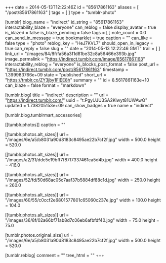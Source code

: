 +++
date = 2014-05-13T12:22:46Z
id = "85617861163"
aliases = [ "/post/85617861163" ]
tags = [ ]
type = "tumblr-photo"

[tumblr]
blog_name = "indirect"
id_string = "85617861163"
interactability_blaze = "everyone"
can_reblog = false
display_avatar = true
is_blazed = false
is_blaze_pending = false
tags = [ ]
note_count = 0.0
can_send_in_message = true
bookmarklet = true
caption = ""
can_like = false
type = "photo"
reblog_key = "HeJ7KVL7"
should_open_in_legacy = true
can_reply = false
slug = ""
date = "2014-05-13 12:22:46 GMT"
trail = [ ]
link_url = "/images/84/8f/fa56a3f1d81be32c8a56466e393b.jpg"
image_permalink = "https://indirect.tumblr.com/image/85617861163"
interactability_reblog = "everyone"
is_blocks_post_format = false
post_url = "https://indirect.tumblr.com/post/85617861163"
timestamp = 1.399983766e+09
state = "published"
short_url = "https://tmblr.co/ZY3jby1FlEE8h"
summary = ""
id = 8.5617861163e+10
can_blaze = false
format = "markdown"

[tumblr.blog]
title = "indirect"
description = ""
url = "https://indirect.tumblr.com/"
uuid = "t:PgyUJU3SA2Klwyt81UWAwQ"
updated = 1.738205153e+09
can_show_badges = true
name = "indirect"

[tumblr.blog.tumblrmart_accessories]

[[tumblr.photos]]
caption = ""

[[tumblr.photos.alt_sizes]]
url = "/images/6e/a5/b8031a90d8183c8495ae22b7cf2f.jpg"
width = 500.0
height = 520.0

[[tumblr.photos.alt_sizes]]
url = "/images/a2/31/ddc5e19bff7f87f7337461ca5d4b.jpg"
width = 400.0
height = 416.0

[[tumblr.photos.alt_sizes]]
url = "/images/52/fd/50d68ac05c7aaf37b5884df88c1d.jpg"
width = 250.0
height = 260.0

[[tumblr.photos.alt_sizes]]
url = "/images/60/55/c0ccf2e6801577801c65060c237e.jpg"
width = 100.0
height = 104.0

[[tumblr.photos.alt_sizes]]
url = "/images/36/8f/02a66bf71ab8d7c06eb6afbfdf40.jpg"
width = 75.0
height = 75.0

[tumblr.photos.original_size]
url = "/images/6e/a5/b8031a90d8183c8495ae22b7cf2f.jpg"
width = 500.0
height = 520.0

[tumblr.reblog]
comment = ""
tree_html = ""
+++
